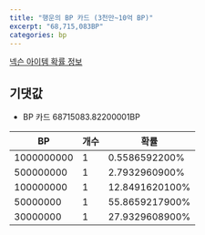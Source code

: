 ```yaml
---
title: "행운의 BP 카드 (3천만~10억 BP)"
excerpt: "68,715,083BP"
categories: bp
---
```

[넥슨 아이템 확률 정보](http://iteminfo.nexon.com/probability/fo4?sn=3832)

## 기댓값
  - BP 카드 68715083.82200001BP

|BP|개수|확률|
|---|---|---|
|1000000000|1|0.5586592200%|
|500000000|1|2.7932960900%|
|100000000|1|12.8491620100%|
|50000000|1|55.8659217900%|
|30000000|1|27.9329608900%|
